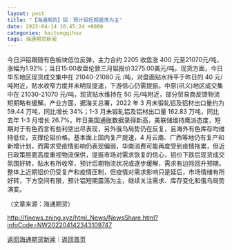 ```yaml
---
layout: post
title: "【海通期货】铝：预计铝短期震荡为主"
date: 2022-04-14 10:45:24 +0800
categories: haitongqihuo
tags: 海通期货新闻
---
```

<p>今日沪铝跟随有色板块低位反弹，主力合约 2205 收盘涨 400 元至21070元/吨，涨幅为1.92%；当日15:00收盘伦敦三月铝报价3275.00美元/吨。现货方面，今日华东地区现货成交集中在 21040-21080 元 /吨，对盘面贴水持平于昨日的 40 元/吨附近，贴水收窄力度并未明显提速，下游信心仍需提振。中原(巩义)地区成交集中在 21030-21070 元/吨，现货贴水维持在 50 元/吨附近，部分贸易商反馈物流短期略有缓解。产业方面，据海关总署，2022 年 3 月未锻轧铝及铝材出口量约为 59.44 万吨，同比增长 34%；1-3 月未锻轧铝及铝材出口量 162.83 万吨，同比去年 1-3 月增长 26.7%。昨日美国通胀数据录得新高，美联储维持鹰派态度，短期对于有色而言有些利空出尽表现，另外俄乌局势仍在反复，且海外有色库存均维持低位，支撑伦铝价格。基本面上国内复产提速，4 月云南、广西等地仍有复产和新增计划，而需求受疫情影响仍表现偏弱，华南消费可能再度受到疫情拖累，但近日政策层面高度重视物流保供，提振市场对需求恢复的信心，铝价下跌后现货成交氛围好转，贴水有所收窄，预计后期物流状况或逐步缓解，需求有边际回升预期。整体上近期铝价仍受复产和疫情压制，但疫情对需求影响只是延后，市场情绪有所好转，下方空间有限，预计铝短期震荡为主，继续关注需求、库存变化和俄乌局势演变。</p><p class="em_media">（文章来源：海通期货）</p>

<http://finews.zning.xyz/html_News/NewsShare.html?infoCode=NW202204142343109747>

[返回海通期货新闻](//finews.withounder.com/category/haitongqihuo.html)｜[返回首页](//finews.withounder.com/)